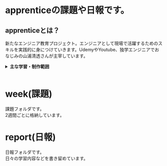 # apprenticeの課題や日報です。


## apprenticeとは？
新たなエンジニア教育プロジェクト。エンジニアとして現場で活躍するためのスキルを実践的に身につけていきます。UdemyやYoutube、独学エンジニアでおなじみの山浦清透さんが主宰しています。
<br>

<details>
<summary><b>主な学習・制作範囲</b></summary>
スケジュール: 4月 - 8月 DEV CAMP<br>
1. Ruby<br>
2. OOP<br>
3. Linux<br>
4. Git/GitHub<br>
5. Liux<br>
6. DB/SQL<br>
7. HTML/CSS<br>
8. JavaScript<br>
9. Rails<br>
10. AWS<br>
11. TCP/IP<br>
12. TEST<br>
13. security<br>
14. arart<br>
15. Docker<br>
16. React<br>
17. Vue<br>
18. API etc...<br>
</details>
<br>

# week(課題)
課題フォルダです。
<br>
2週間ごとに格納しています。

# report(日報)
日報フォルダです。
<br>
日々の学習内容などを書き留めています。
